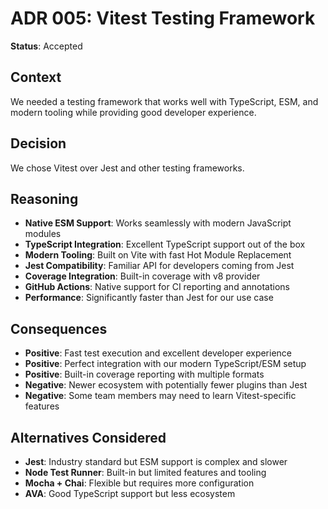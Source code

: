 # ADR 005: Vitest Testing Framework

**Status**: Accepted

## Context

We needed a testing framework that works well with TypeScript, ESM, and modern tooling while providing good developer experience.

## Decision

We chose Vitest over Jest and other testing frameworks.

## Reasoning

- **Native ESM Support**: Works seamlessly with modern JavaScript modules
- **TypeScript Integration**: Excellent TypeScript support out of the box
- **Modern Tooling**: Built on Vite with fast Hot Module Replacement
- **Jest Compatibility**: Familiar API for developers coming from Jest
- **Coverage Integration**: Built-in coverage with v8 provider
- **GitHub Actions**: Native support for CI reporting and annotations
- **Performance**: Significantly faster than Jest for our use case

## Consequences

- **Positive**: Fast test execution and excellent developer experience
- **Positive**: Perfect integration with our modern TypeScript/ESM setup
- **Positive**: Built-in coverage reporting with multiple formats
- **Negative**: Newer ecosystem with potentially fewer plugins than Jest
- **Negative**: Some team members may need to learn Vitest-specific features

## Alternatives Considered

- **Jest**: Industry standard but ESM support is complex and slower
- **Node Test Runner**: Built-in but limited features and tooling
- **Mocha + Chai**: Flexible but requires more configuration
- **AVA**: Good TypeScript support but less ecosystem
